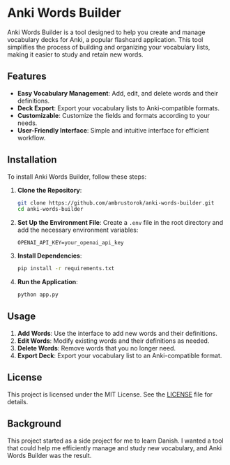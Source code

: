 # Anki Words Builder

Anki Words Builder is a tool designed to help you create and manage vocabulary decks for Anki, a popular flashcard application. This tool simplifies the process of building and organizing your vocabulary lists, making it easier to study and retain new words.

## Features

- **Easy Vocabulary Management**: Add, edit, and delete words and their definitions.
- **Deck Export**: Export your vocabulary lists to Anki-compatible formats.
- **Customizable**: Customize the fields and formats according to your needs.
- **User-Friendly Interface**: Simple and intuitive interface for efficient workflow.

## Installation

To install Anki Words Builder, follow these steps:

1. **Clone the Repository**:
    ```bash
    git clone https://github.com/ambrustorok/anki-words-builder.git
    cd anki-words-builder
    ```

2. **Set Up the Environment File**:
    Create a `.env` file in the root directory and add the necessary environment variables:
    ```plaintext
    OPENAI_API_KEY=your_openai_api_key
    ```

3. **Install Dependencies**:
    ```bash
    pip install -r requirements.txt
    ```

4. **Run the Application**:
    ```bash
    python app.py
    ```

## Usage

1. **Add Words**: Use the interface to add new words and their definitions.
2. **Edit Words**: Modify existing words and their definitions as needed.
3. **Delete Words**: Remove words that you no longer need.
4. **Export Deck**: Export your vocabulary list to an Anki-compatible format.

## License

This project is licensed under the MIT License. See the [LICENSE](LICENSE) file for details.

## Background

This project started as a side project for me to learn Danish. I wanted a tool that could help me efficiently manage and study new vocabulary, and Anki Words Builder was the result.
